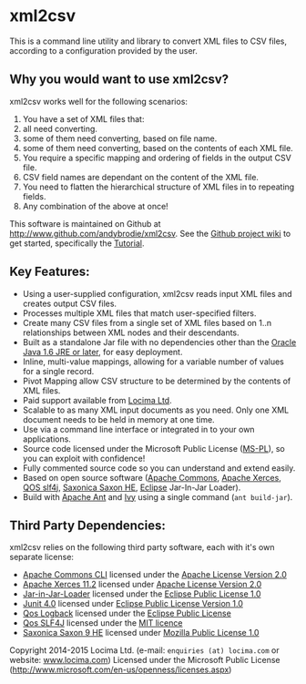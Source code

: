 # xml2csv

This is a command line utility and library to convert XML files to CSV files, according to a configuration provided by the user.

## Why you would want to use xml2csv?

xml2csv works well for the following scenarios:

1. You have a set of XML files that:
  1. all need converting.
  1. some of them need converting, based on file name.
  1. some of them need converting, based on the contents of each XML file.
1. You require a specific mapping and ordering of fields in the output CSV file.
1. CSV field names are dependant on the content of the XML file.
1. You need to flatten the hierarchical structure of XML files in to repeating fields.
1. Any combination of the above at once!

This software is maintained on Github at http://www.github.com/andybrodie/xml2csv.  See the [Github project wiki](https://github.com/andybrodie/xml2csv/wiki) to get started, specifically the [Tutorial](https://github.com/andybrodie/xml2csv/wiki/Tutorial).

## Key Features:
* Using a user-supplied configuration, xml2csv reads input XML files and creates output CSV files.
* Processes multiple XML files that match user-specified filters.
* Create many CSV files from a single set of XML files based on 1..n relationships between XML nodes and their descendants.
* Built as a standalone Jar file with no dependencies other than the [Oracle Java 1.6 JRE or later](http://www.java.com), for easy deployment.
* Inline, multi-value mappings, allowing for a variable number of values for a single record.
* Pivot Mapping allow CSV structure to be determined by the contents of XML files.
* Paid support available from [Locima Ltd](http://locima.com).
* Scalable to as many XML input documents as you need.  Only one XML document needs to be held in memory at one time.
* Use via a command line interface or integrated in to your own applications.
* Source code licensed under the Microsoft Public License ([MS-PL](http://opensource.org/licenses/MS-PL)), so you can exploit with confidence!
* Fully commented source code so you can understand and extend easily.
* Based on open source software ([Apache Commons](http://commons.apache.org), [Apache Xerces](http://xerces.apache.org/), [QOS slf4j](http://slf4j.org/), [Saxonica Saxon HE](http://sourceforge.net/projects/saxon/files/Saxon-HE/), [Eclipse](http://www.eclipse.org) Jar-In-Jar Loader).
* Build with [Apache Ant](http://ant.apache.org) and [Ivy](http://ant.apache.org/ivy/) using a single command (`ant build-jar`).

## Third Party Dependencies:

xml2csv relies on the following third party software, each with it's own separate license:

* [Apache Commons CLI](http://commons.apache.org/proper/commons-cli/) licensed under the [Apache License Version 2.0](http://www.apache.org/licenses/)
* [Apache Xerces 11.2](http://xerces.apache.org/) licensed under [Apache License Version 2.0](http://xerces.apache.org/xml-commons/licenses.html)
* [Jar-in-Jar-Loader](http://www.eclipse.org) licensed under the [Eclipse Public License 1.0](http://www.eclipse.org/org/documents/epl-v10.php)
* [Junit 4.0](http://junit.org/) licensed under [Eclipse Public License Version 1.0](http://junit.org/license.html)
* [Qos Logback](http://logback.qos.ch/) licensed under the [Eclipse Public License](http://logback.qos.ch/license.html)
* [Qos SLF4J](http://slf4j.org/) licensed under the [MIT licence](http://slf4j.org/license.html)
* [Saxonica Saxon 9 HE](http://saxon.sourceforge.net/) licensed under [Mozilla Public License 1.0](https://www.mozilla.org/MPL/1.0/)

Copyright 2014-2015 Locima Ltd. (e-mail: `enquiries (at) locima.com` or website: www.locima.com)
Licensed under the Microsoft Public License (http://www.microsoft.com/en-us/openness/licenses.aspx)
